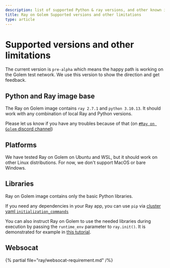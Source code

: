 ```yaml
---
description: list of supported Python & ray versions, and other known issues
title: Ray on Golem Supported versions and other limitations 
type: article
---
```


# Supported versions and other limitations

The current version is `pre-alpha` which means the happy path is working on the Golem test network. 
We use this version to show the direction and get feedback.

## Python and Ray image base

The Ray on Golem image contains `ray 2.7.1` and `python 3.10.13`.
It should work with any combination of local Ray and Python versions. 

Please let us know if you have any troubles because of that (on [`#Ray on Golem` discord channel](https://chat.golem.network/))


<!--To override this automatic image selection, you can edit the `image_tag` property in your cluster yaml file.
We are preparing the tools for users to build and upload their images, but for now - please [let us know on `#Ray on Golem` discord channel)](https://chat.golem.network/) if you need an image with a version combination we haven't prepared it yet. We will be happy to help you.
-->

## Platforms

We have tested Ray on Golem on Ubuntu and WSL, but it should work on other Linux distributions. For now, we don't support MacOS or bare Windows.


## Libraries

Ray on Golem image contains only the basic Python libraries.

If you need any dependencies in your Ray app,
you can use `pip` via [cluster yaml `initialization_commands`](https://golem-docs-git-mateusz-ray-on-golem-pre-alpha-golem.vercel.app/docs/creators/ray/cluster-yaml-reference#initializationcommands)

You can also instruct Ray on Golem to use the needed libraries during execution by passing the `runtime_env` parameter to `ray.init()`.
It is demonstrated for example in [this tutorial](/docs/creators/ray/conversion-to-ray-on-golem-tutorial#passendplaylibraryrequirementtoray).

## Websocat

{% partial file="ray/websocat-requirement.md" /%}

